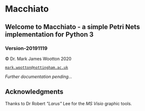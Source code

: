 # Macchiato
## Welcome to Macchiato - a simple Petri Nets implementation for Python 3
### Version-20191119

© Dr. Mark James Wootton 2020

[`mark.wootton@nottingham.ac.uk`](mailto:mark.wootton@nottingham.ac.uk)

*Further documentation pending...*

## Acknowledgments
Thanks to Dr Robert *"Larus"* Lee for the *MS Visio* graphic tools.
